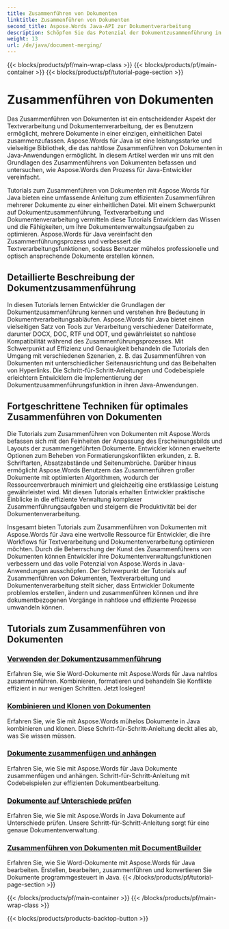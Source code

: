 ```yaml
---
title: Zusammenführen von Dokumenten
linktitle: Zusammenführen von Dokumenten
second_title: Aspose.Words Java-API zur Dokumentverarbeitung
description: Schöpfen Sie das Potenzial der Dokumentzusammenführung in Java mit Aspose.Words aus! Lernen Sie effiziente Textverarbeitung und Dokumentverarbeitung mit ausführlichen Tutorials.
weight: 13
url: /de/java/document-merging/
---
```


{{< blocks/products/pf/main-wrap-class >}}
{{< blocks/products/pf/main-container >}}
{{< blocks/products/pf/tutorial-page-section >}}

# Zusammenführen von Dokumenten


Das Zusammenführen von Dokumenten ist ein entscheidender Aspekt der Textverarbeitung und Dokumentenverarbeitung, der es Benutzern ermöglicht, mehrere Dokumente in einer einzigen, einheitlichen Datei zusammenzufassen. Aspose.Words für Java ist eine leistungsstarke und vielseitige Bibliothek, die das nahtlose Zusammenführen von Dokumenten in Java-Anwendungen ermöglicht. In diesem Artikel werden wir uns mit den Grundlagen des Zusammenführens von Dokumenten befassen und untersuchen, wie Aspose.Words den Prozess für Java-Entwickler vereinfacht.

Tutorials zum Zusammenführen von Dokumenten mit Aspose.Words für Java bieten eine umfassende Anleitung zum effizienten Zusammenführen mehrerer Dokumente zu einer einheitlichen Datei. Mit einem Schwerpunkt auf Dokumentzusammenführung, Textverarbeitung und Dokumentenverarbeitung vermitteln diese Tutorials Entwicklern das Wissen und die Fähigkeiten, um ihre Dokumentenverwaltungsaufgaben zu optimieren. Aspose.Words für Java vereinfacht den Zusammenführungsprozess und verbessert die Textverarbeitungsfunktionen, sodass Benutzer mühelos professionelle und optisch ansprechende Dokumente erstellen können.

## Detaillierte Beschreibung der Dokumentzusammenführung

In diesen Tutorials lernen Entwickler die Grundlagen der Dokumentzusammenführung kennen und verstehen ihre Bedeutung in Dokumentverarbeitungsabläufen. Aspose.Words für Java bietet einen vielseitigen Satz von Tools zur Verarbeitung verschiedener Dateiformate, darunter DOCX, DOC, RTF und ODT, und gewährleistet so nahtlose Kompatibilität während des Zusammenführungsprozesses. Mit Schwerpunkt auf Effizienz und Genauigkeit behandeln die Tutorials den Umgang mit verschiedenen Szenarien, z. B. das Zusammenführen von Dokumenten mit unterschiedlicher Seitenausrichtung und das Beibehalten von Hyperlinks. Die Schritt-für-Schritt-Anleitungen und Codebeispiele erleichtern Entwicklern die Implementierung der Dokumentzusammenführungsfunktion in ihren Java-Anwendungen.

## Fortgeschrittene Techniken für optimales Zusammenführen von Dokumenten

Die Tutorials zum Zusammenführen von Dokumenten mit Aspose.Words befassen sich mit den Feinheiten der Anpassung des Erscheinungsbilds und Layouts der zusammengeführten Dokumente. Entwickler können erweiterte Optionen zum Beheben von Formatierungskonflikten erkunden, z. B. Schriftarten, Absatzabstände und Seitenumbrüche. Darüber hinaus ermöglicht Aspose.Words Benutzern das Zusammenführen großer Dokumente mit optimierten Algorithmen, wodurch der Ressourcenverbrauch minimiert und gleichzeitig eine erstklassige Leistung gewährleistet wird. Mit diesen Tutorials erhalten Entwickler praktische Einblicke in die effiziente Verwaltung komplexer Zusammenführungsaufgaben und steigern die Produktivität bei der Dokumentenverarbeitung.

Insgesamt bieten Tutorials zum Zusammenführen von Dokumenten mit Aspose.Words für Java eine wertvolle Ressource für Entwickler, die ihre Workflows für Textverarbeitung und Dokumentenverarbeitung optimieren möchten. Durch die Beherrschung der Kunst des Zusammenführens von Dokumenten können Entwickler ihre Dokumentenverwaltungsfunktionen verbessern und das volle Potenzial von Aspose.Words in Java-Anwendungen ausschöpfen. Der Schwerpunkt der Tutorials auf Zusammenführen von Dokumenten, Textverarbeitung und Dokumentenverarbeitung stellt sicher, dass Entwickler Dokumente problemlos erstellen, ändern und zusammenführen können und ihre dokumentbezogenen Vorgänge in nahtlose und effiziente Prozesse umwandeln können.

## Tutorials zum Zusammenführen von Dokumenten

### [Verwenden der Dokumentzusammenführung](./using-document-merging/)
Erfahren Sie, wie Sie Word-Dokumente mit Aspose.Words für Java nahtlos zusammenführen. Kombinieren, formatieren und behandeln Sie Konflikte effizient in nur wenigen Schritten. Jetzt loslegen!
### [Kombinieren und Klonen von Dokumenten](./combining-cloning-documents/)
Erfahren Sie, wie Sie mit Aspose.Words mühelos Dokumente in Java kombinieren und klonen. Diese Schritt-für-Schritt-Anleitung deckt alles ab, was Sie wissen müssen.
### [Dokumente zusammenfügen und anhängen](./joining-appending-documents/)
Erfahren Sie, wie Sie mit Aspose.Words für Java Dokumente zusammenfügen und anhängen. Schritt-für-Schritt-Anleitung mit Codebeispielen zur effizienten Dokumentbearbeitung.
### [Dokumente auf Unterschiede prüfen](./comparing-documents-for-differences/)
Erfahren Sie, wie Sie mit Aspose.Words in Java Dokumente auf Unterschiede prüfen. Unsere Schritt-für-Schritt-Anleitung sorgt für eine genaue Dokumentenverwaltung.
### [Zusammenführen von Dokumenten mit DocumentBuilder](./merging-documents-documentbuilder/)
Erfahren Sie, wie Sie Word-Dokumente mit Aspose.Words für Java bearbeiten. Erstellen, bearbeiten, zusammenführen und konvertieren Sie Dokumente programmgesteuert in Java.
{{< /blocks/products/pf/tutorial-page-section >}}

{{< /blocks/products/pf/main-container >}}
{{< /blocks/products/pf/main-wrap-class >}}

{{< blocks/products/products-backtop-button >}}
